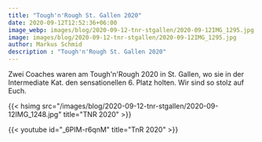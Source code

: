 ```yaml
---
title: "Tough'n'Rough St. Gallen 2020"
date: 2020-09-12T12:52:36+06:00
image_webp: images/blog/2020-09-12-tnr-stgallen/2020-09-12IMG_1295.jpg.webp
image: images/blog/2020-09-12-tnr-stgallen/2020-09-12IMG_1295.jpg
author: Markus Schmid
description : "Tough'n'Rough St. Gallen 2020"
---
```


Zwei Coaches waren am Tough'n'Rough 2020 in St. Gallen, wo sie in der Intermediate Kat. den sensationellen 6. Platz holten. Wir sind so stolz auf Euch.

{{< hsimg src="/images/blog/2020-09-12-tnr-stgallen/2020-09-12IMG_1248.jpg" title="TNR 2020" >}}


{{< youtube id="_6PIM-r6qnM" title="TnR 2020" >}}

